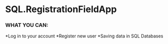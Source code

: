 # SQL.RegistrationFieldApp
### WHAT YOU CAN:
*Log in to your account
*Register new user
*Saving data in SQL Databases
